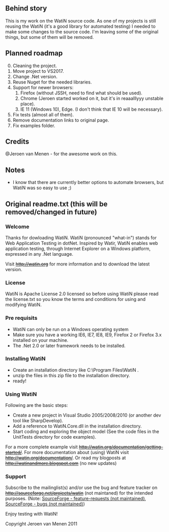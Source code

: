 ## Behind story
This is my work on the WatiN source code. As one of my projects is still reusing the WatiN (it's a good library for automated testing) I needed to make some changes to the source code. I'm leaving some of the original things, but some of them will be removed.

## Planned roadmap
0. Cleaning the project.
1. Move project to VS2017.
2. Change .Net version.
3. Reuse Nuget for the needed libraries.
4. Support for newer browsers:
    1. Firefox (without JSSH, need to find what should be used).
    2. Chrome (Jeroen started worked on it, but it's in reaaalllyyy unstable place).
    3. IE 11 (Windows 10), Edge. (I don't think that IE 10 will be necessary).
5. Fix tests (almost all of them).
6. Remove documentation links to original page.
7. Fix examples folder.

## Credits
@Jeroen van Menen - for the awesome work on this.

## Notes
- I know that there are currently better options to automate browsers, but WatiN was so easy to use ;)

## Original readme.txt (this will be removed/changed in future)

### Welcome
Thanks for dowloading WatiN. WatiN (pronounced "what-in") stands for Web Application Testing 
in dotNet. Inspired by Watir, WatiN enables web application testing, through Internet Explorer 
on a Windows platform, expressed in any .Net language.
 
Visit ~~http://watin.org~~ for more information and to download the latest version. 

### License
WatiN is Apache License 2.0 licensed so before using WatiN please read the license.txt so you know
the terms and conditions for using and modifying WatiN.

### Pre requisits
- WatiN can only be run on a Windows operating system
- Make sure you have a working IE6, IE7, IE8, IE9, Firefox 2 or Firefox 3.x installed on your machine.
- The .Net 2.0 or later framework needs to be installed.

### Installing WatiN
- Create an installation directory like C:\Program Files\WatiN <versionnumber>.
- unzip the files in this zip file to the installation directory.
- ready!

### Using WatiN
Following are the basic steps:
- Create a new project in Visual Studio 2005/2008/2010 (or another dev tool like SharpDevelop).
- Add a reference to WatiN.Core.dll in the installation directory.
- Start coding and exploring the object model (See the code files in the UnitTests directory 
  for code examples).

For a more complete example visit ~~http://watin.org/documentation/getting-started/~~.
For more documentation about (using) WatiN visit ~~http://watin.org/documentation/~~.
Or read my blogposts at ~~http://watinandmore.blogspot.com~~ (no new updates)

### Support
Subscribe to the mailinglist(s) and/or use the bug and feature tracker on 
~~http://sourceforge.net/projects/watin~~ (not maintaned) for the intended purposes.
(Note: [SourceForge - feature-requests (not maintained)](https://sourceforge.net/p/watin/feature-requests/), [SourceForge - bugs (not maintained)](https://sourceforge.net/p/watin/bugs/))

Enjoy testing with WatiN!

Copyright Jeroen van Menen 2011
